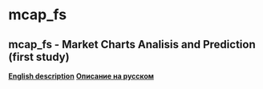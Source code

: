 # mcap_fs #
## mcap_fs - Market Charts Analisis and Prediction (first study) ##

[**English description**](./README_EN.md)
[**Описание на русском**](./README_RU.md)
